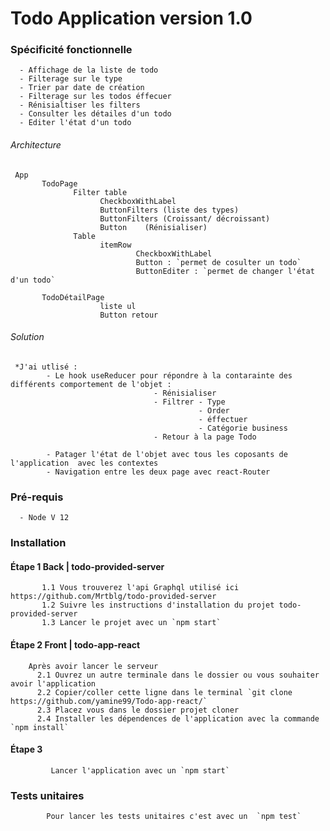 # Todo Application version 1.0

### Spécificité fonctionnelle
      - Affichage de la liste de todo
      - Filterage sur le type 
      - Trier par date de création
      - Filterage sur les todos éffecuer
      - Rénisialtiser les filters
      - Consulter les détailes d'un todo
      - Editer l'état d'un todo


###### Architecture
     
     App
           TodoPage
                  Filter table 
                        CheckboxWithLabel
                        ButtonFilters (liste des types)
                        ButtonFilters (Croissant/ décroissant)
                        Button    (Rénisialiser)
                  Table
                        itemRow
                                CheckboxWithLabel
                                Button : `permet de cosulter un todo`
                                ButtonEditer : `permet de changer l'état d'un todo`

           TodoDétailPage
                        liste ul
                        Button retour



###### Solution
     *J'ai utlisé :
            - Le hook useReducer pour répondre à la contarainte des différents comportement de l'objet :
                                    - Rénisialiser
                                    - Filtrer - Type 
                                              - Order
                                              - éffectuer 
                                              - Catégorie business
                                    - Retour à la page Todo
                                    
            - Patager l'état de l'objet avec tous les coposants de l'application  avec les contextes
            - Navigation entre les deux page avec react-Router
            
       
### Pré-requis
      - Node V 12     

### Installation 
  #### Étape 1   Back | todo-provided-server
           1.1 Vous trouverez l'api Graphql utilisé ici https://github.com/Mrtblg/todo-provided-server
           1.2 Suivre les instructions d'installation du projet todo-provided-server
           1.3 Lancer le projet avec un `npm start`
        
  #### Étape 2   Front | todo-app-react
        
        Après avoir lancer le serveur         
          2.1 Ouvrez un autre terminale dans le dossier ou vous souhaiter avoir l'application
          2.2 Copier/coller cette ligne dans le terminal `git clone https://github.com/yamine99/Todo-app-react/`
          2.3 Placez vous dans le dossier projet cloner
          2.4 Installer les dépendences de l'application avec la commande  `npm install`
          
  #### Étape 3 
             Lancer l'application avec un `npm start`
  
### Tests unitaires
            Pour lancer les tests unitaires c'est avec un  `npm test`
   
